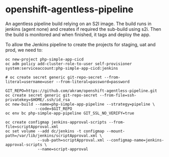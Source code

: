 # openshift-agentless-pipeline

An agentless pipeline build relying on an S2I image.
The build runs in jenkins (agent none) and creates if required the sub-build using s2i.
Then the build is monitored and when finished, it tags and deploy the app.



To allow the Jenkins pipeline to create the projects for staging, uat and prod, we need to:
```
oc new-project php-simple-app-cicd
oc adm policy add-cluster-role-to-user self-provisioner  system:serviceaccount:php-simple-app-cicd:jenkins
```



```
# oc create secret generic git-repo-secret --from-literal=username=user --from-literal=password=password

GIT_REPO=https://github.com/akram/openshift-agentless-pipeline.git
oc create secret generic git-repo-secret --from-file=ssh-privatekey=$HOME/.ssh/id_rsa
oc new-build --name=php-simple-app-pipeline --strategy=pipeline \
             --code=$GIT_REPO
oc env bc php-simple-app-pipeline GIT_SSL_NO_VERIFY=true

oc create configmap jenkins-approval-scripts --from-file=scriptApproval.xml
oc set volume --add dc/jenkins -t configmap --mount-path=/var/lib/jenkins/scriptApproval.xml \
              --sub-path=scriptApproval.xml --configmap-name=jenkins-approval-scripts \
              --name=script-approval

```
